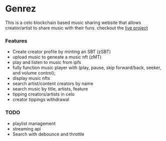 # Genrez

This is a celo blockchain based music sharing website that allows creator/artist to share music with their funs.
checkout the [live project](https://genrez-celo.vercel.app)
### Features
- Create creator profile by minting an SBT (zSBT)
- upload music to geneate a music nft (zMT)
- play and listen to music from ipfs
- fully function music player with (play, pause, skip forward/back, seeker, and volume control);
- display music nfts
- search artist/content creators by name
- search music by title, artists, feature
- tipping creators/artists in celo
- creator tippings withdrawal

### TODO
- playlist management
- streaming api
- Search with debounce and throttle